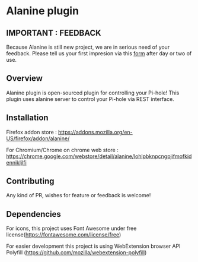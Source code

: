 # Alanine plugin

## IMPORTANT : FEEDBACK

Because Alanine is still new project,  we are in serious need of your feedback. Please tell us your first impresion via this [form](https://forms.gle/AU2TKsVE4DVNAxHh6) after day or two of use.   

## Overview
Alanine plugin is open-sourced plugin for controlling your Pi-hole! This plugin uses alanine server to control your Pi-hole via REST interface.

## Installation 

Firefox addon store : https://addons.mozilla.org/en-US/firefox/addon/alanine/


For Chromium/Chrome on chrome web store : https://chrome.google.com/webstore/detail/alanine/lohlpbknpcngpjifmofkidennikljlfi



## Contributing
Any kind of PR, wishes for feature or feedback is welcome!



## Dependencies


For icons, this project uses Font Awesome under free license(https://fontawesome.com/license/free)

For easier development this project is using  WebExtension browser API Polyfill (https://github.com/mozilla/webextension-polyfill) 
